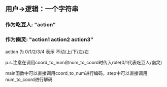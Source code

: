 ## 用户->逻辑：一个字符串

### 作为吃豆人: "action"

### 作为幽灵: "action1 action2 action3"

action 为 0/1/2/3/4 表示 不动/上/下/左/右

p.s.注意在调用coord_to_num和num_to_coord时传入role(0/1代表吃豆人/幽灵)

main函数中可以直接调用coord_to_num进行编码，step中可以直接调用num_to_coord进行解码

